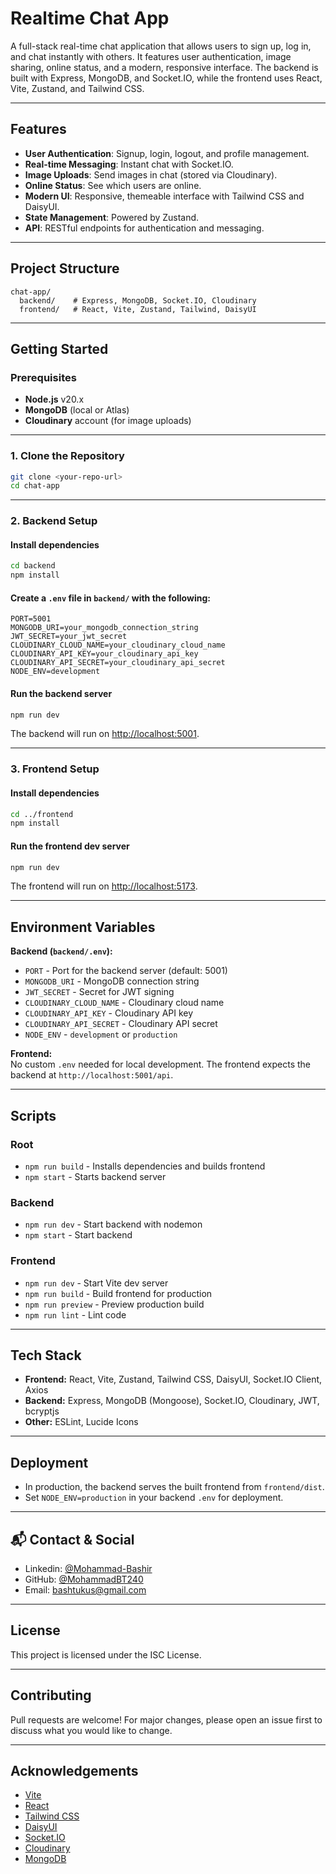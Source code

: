 # Realtime Chat App

A full-stack real-time chat application that allows users to sign up, log in, and chat instantly with others. It features user authentication, image sharing, online status, and a modern, responsive interface. The backend is built with Express, MongoDB, and Socket.IO, while the frontend uses React, Vite, Zustand, and Tailwind CSS.

---

## Features

- **User Authentication**: Signup, login, logout, and profile management.
- **Real-time Messaging**: Instant chat with Socket.IO.
- **Image Uploads**: Send images in chat (stored via Cloudinary).
- **Online Status**: See which users are online.
- **Modern UI**: Responsive, themeable interface with Tailwind CSS and DaisyUI.
- **State Management**: Powered by Zustand.
- **API**: RESTful endpoints for authentication and messaging.

---

## Project Structure

```
chat-app/
  backend/    # Express, MongoDB, Socket.IO, Cloudinary
  frontend/   # React, Vite, Zustand, Tailwind, DaisyUI
```

---

## Getting Started

### Prerequisites

- **Node.js** v20.x
- **MongoDB** (local or Atlas)
- **Cloudinary** account (for image uploads)

---

### 1. Clone the Repository

```bash
git clone <your-repo-url>
cd chat-app
```

---

### 2. Backend Setup

#### Install dependencies

```bash
cd backend
npm install
```

#### Create a `.env` file in `backend/` with the following:

```
PORT=5001
MONGODB_URI=your_mongodb_connection_string
JWT_SECRET=your_jwt_secret
CLOUDINARY_CLOUD_NAME=your_cloudinary_cloud_name
CLOUDINARY_API_KEY=your_cloudinary_api_key
CLOUDINARY_API_SECRET=your_cloudinary_api_secret
NODE_ENV=development
```

#### Run the backend server

```bash
npm run dev
```

The backend will run on [http://localhost:5001](http://localhost:5001).

---

### 3. Frontend Setup

#### Install dependencies

```bash
cd ../frontend
npm install
```

#### Run the frontend dev server

```bash
npm run dev
```

The frontend will run on [http://localhost:5173](http://localhost:5173).

---

## Environment Variables

**Backend (`backend/.env`):**

- `PORT` - Port for the backend server (default: 5001)
- `MONGODB_URI` - MongoDB connection string
- `JWT_SECRET` - Secret for JWT signing
- `CLOUDINARY_CLOUD_NAME` - Cloudinary cloud name
- `CLOUDINARY_API_KEY` - Cloudinary API key
- `CLOUDINARY_API_SECRET` - Cloudinary API secret
- `NODE_ENV` - `development` or `production`

**Frontend:**  
No custom `.env` needed for local development. The frontend expects the backend at `http://localhost:5001/api`.

---

## Scripts

### Root

- `npm run build` - Installs dependencies and builds frontend
- `npm start` - Starts backend server

### Backend

- `npm run dev` - Start backend with nodemon
- `npm start` - Start backend

### Frontend

- `npm run dev` - Start Vite dev server
- `npm run build` - Build frontend for production
- `npm run preview` - Preview production build
- `npm run lint` - Lint code

---

## Tech Stack

- **Frontend:** React, Vite, Zustand, Tailwind CSS, DaisyUI, Socket.IO Client, Axios
- **Backend:** Express, MongoDB (Mongoose), Socket.IO, Cloudinary, JWT, bcryptjs
- **Other:** ESLint, Lucide Icons

---

## Deployment

- In production, the backend serves the built frontend from `frontend/dist`.
- Set `NODE_ENV=production` in your backend `.env` for deployment.

---

## 📬 Contact & Social

- Linkedin: [@Mohammad-Bashir](https://www.linkedin.com/in/mohammad-bashir-7545a3212/)
- GitHub: [@MohammadBT240](https://github.com/MohammadBT240)
- Email: bashtukus@gmail.com

---

## License

This project is licensed under the ISC License.

---

## Contributing

Pull requests are welcome! For major changes, please open an issue first to discuss what you would like to change.

---

## Acknowledgements

- [Vite](https://vitejs.dev/)
- [React](https://react.dev/)
- [Tailwind CSS](https://tailwindcss.com/)
- [DaisyUI](https://daisyui.com/)
- [Socket.IO](https://socket.io/)
- [Cloudinary](https://cloudinary.com/)
- [MongoDB](https://www.mongodb.com/)
